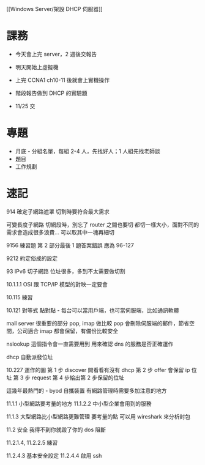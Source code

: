 [[Windows Server/架設 DHCP 伺服器]]

# 課務

- 今天會上完 server，2 週後交報告
- 明天開始上虛擬機

- 上完 CCNA1 ch10-11 後就會上實機操作
- 階段報告做到 DHCP 的實驗題
- 11/25 交

# 專題

- 月底 - 分組名單，每組 2-4 人，先找好人；1 人組先找老師談
- 題目
- 工作規劃

# 速記

914 確定子網路遮罩
切割時要符合最大需求

可變長度子網路
切網段時，別忘了 router 之間也要切
都切一樣大小，面對不同的需求會造成很多浪費…
可以取其中一塊再細切

9156 練習題
第 2 部分最後 1 題答案錯誤 應為 96-127

9212 約定俗成的設定

93 IPv6 切子網路
位址很多，多到不太需要做切割

10.1.1.1 OSI 跟 TCP/IP 模型的對映一定要會

10.115 練習

10.121
對等式
點對點 - 每台可以當用戶端，也可當伺服端，比如通訊軟體

mail server 很重要的部分 pop, imap 做比較
pop 會刪除伺服端的郵件，節省空間，公司適合
imap 都會保留，有備份比較安全


nslookup 這個指令會一直需要用到
用來確認 dns 的服務是否正確運作

dhcp 自動派發位址

10.227 運作的圖
第 1 步 discover 問看看有沒有 dhcp
第 2 步 offer 會保留 ip 位址
第 3 步 request
第 4 步給出第 2 步保留的位址

這幾年最熱門的 - byod 自攜裝置
有網路管理時需要多加注意的地方


11.1.1 小型網路要考量的地方
11.1.2.2 中小型企業會用到的服務


11.1.3 大型網路比小型網路更難管理
要考量的點
可以用 wireshark 來分析封包

11.2 安全
我得不到你就毀了你的 dos 阻斷

11.2.1.4, 11.2.2.5 練習

11.2.4.3 基本安全設定
11.2.4.4 啟用 ssh








